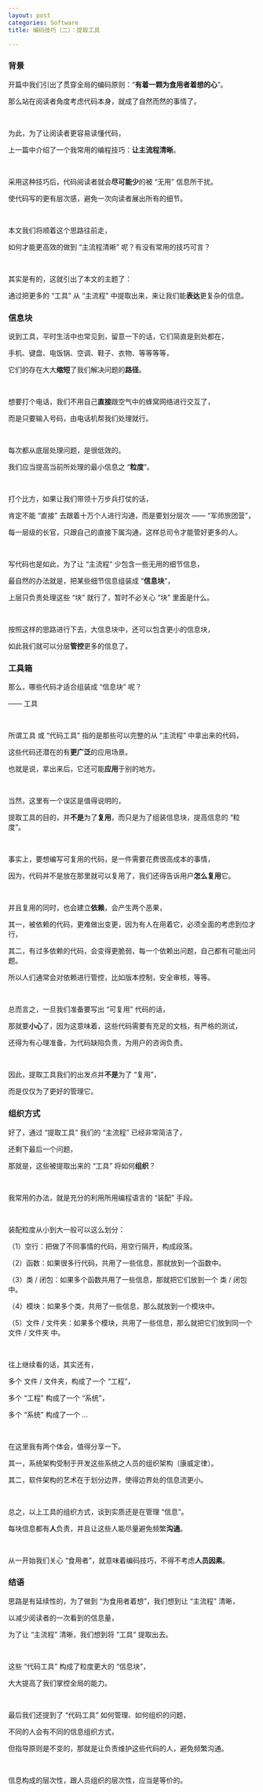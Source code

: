 ```yaml
---
layout: post
categories: Software
title: 编码技巧（二）：提取工具

---
```


### 背景

开篇中我们引出了贯穿全局的编码原则：“**有着一颗为食用者着想的心**”。

那么站在阅读者角度考虑代码本身，就成了自然而然的事情了。

<br/>

为此，为了让阅读者更容易读懂代码，

上一篇中介绍了一个我常用的编程技巧：**让主流程清晰**。

<br/>

采用这种技巧后，代码阅读者就会**尽可能少**的被 “无用” 信息所干扰。

使代码写的更有层次感，避免一次向读者展出所有的细节。

<br/>

本文我们将顺着这个思路往前走，

如何才能更高效的做到 “主流程清晰” 呢？有没有常用的技巧可言？

<br/>

其实是有的，这就引出了本文的主题了：

通过把更多的 “工具” 从 “主流程” 中提取出来，来让我们能**表达**更复杂的信息。

### 信息块

说到工具，平时生活中也常见到，留意一下的话，它们简直是到处都在，

手机、键盘、电饭锅、空调、鞋子、衣物、等等等等，

它们的存在大大**缩短**了我们解决问题的**路径**。

<br/>

想要打个电话，我们不用自己**直接**跟空气中的蜂窝网络进行交互了，

而是只要输入号码，由电话机帮我们处理就行。

<br/>

每次都从底层处理问题，是很低效的。

我们应当提高当前所处理的最小信息之 “**粒度**”。

<br/>

打个比方，如果让我们带领十万步兵打仗的话，

肯定不能 “直接” 去跟着十万个人进行沟通，而是要划分层次 —— “军师旅团营”，

每一层级的长官，只跟自己的直接下属沟通，这样总司令才能管好更多的人。

<br/>

写代码也是如此，为了让 “主流程” 少包含一些无用的细节信息，

最自然的办法就是，把某些细节信息组装成 “**信息块**”，

上层只负责处理这些 “块” 就行了，暂时不必关心 “块” 里面是什么。

<br/>

按照这样的思路进行下去，大信息块中，还可以包含更小的信息块，

如此我们就可以分层**管控**更多的信息了。

### 工具箱

那么，哪些代码才适合组装成 “信息块” 呢？

—— 工具

<br/>

所谓工具 或 “代码工具” 指的是那些可以完整的从 “主流程” 中拿出来的代码，

这些代码还潜在的有**更广泛**的应用场景。

也就是说，拿出来后，它还可能**应用**于别的地方。

<br/>

当然，这里有一个误区是值得说明的，

提取工具的目的，并**不是**为了**复用**，而只是为了组装信息块，提高信息的 “粒度”。

<br/>

事实上，要想编写可复用的代码，是一件需要花费很高成本的事情，

因为，代码并不是放在那里就可以复用了，我们还得告诉用户**怎么复用**它。

<br/>

并且复用的同时，也会建立**依赖**，会产生两个恶果，

其一，被依赖的代码，更难做出变更，因为有人在用着它，必须全面的考虑到位才行，

其二，有过多依赖的代码，会变得更脆弱，每一个依赖出问题，自己都有可能出问题。

所以人们通常会对依赖进行管控，比如版本控制，安全审核，等等。

<br/>

总而言之，一旦我们准备要写出 “可复用” 代码的话，

那就要**小心**了，因为这意味着，这些代码需要有充足的文档，有严格的测试，

还得为有心理准备，为代码缺陷负责，为用户的咨询负责。

<br/>

因此，提取工具我们的出发点并**不是**为了 “复用”，

而是仅仅为了更好的管理它。

### 组织方式

好了，通过 “提取工具” 我们的 “主流程” 已经非常简洁了，

还剩下最后一个问题，

那就是，这些被提取出来的 “工具” 将如何**组织**？

<br/>

我常用的办法，就是充分的利用所用编程语言的 “装配” 手段。

<br/>

装配粒度从小到大一般可以这么划分：

（1）空行：把做了不同事情的代码，用空行隔开，构成段落。

（2）函数：如果很多行代码，共用了一些信息，那就放到一个函数中。

（3）类 / 闭包：如果多个函数共用了一些信息，那就把它们放到一个 类 / 闭包 中。

（4）模块：如果多个类，共用了一些信息，那么就放到一个模块中。

（5）文件 / 文件夹：如果多个模块，共用了一些信息，那么就把它们放到同一个 文件 / 文件夹 中。

<br/>

往上继续看的话，其实还有，

多个 文件 / 文件夹，构成了一个 “工程”，

多个 “工程” 构成了一个 “系统”，

多个 “系统” 构成了一个 ...

<br/>

在这里我有两个体会，值得分享一下。

其一，系统架构受制于开发这些系统之人员的组织架构（康威定律）。

其二，软件架构的艺术在于划分边界，使得边界处的信息流更小。

<br/>

总之，以上工具的组织方式，谈到实质还是在管理 “信息”。

每块信息都有**人**负责，并且让这些人能尽量避免频繁**沟通**。

<br/>

从一开始我们关心 “食用者”，就意味着编码技巧，不得不考虑**人员因素**。

### 结语

思路是有延续性的，为了做到 “为食用者着想”，我们想到让 “主流程” 清晰，

以减少阅读者的一次看到的信息量，

为了让 “主流程” 清晰，我们想到将 “工具” 提取出去。

<br/>

这些 “代码工具” 构成了粒度更大的 “信息块”，

大大提高了我们掌控全局的能力。

<br/>

最后我们还提到了 “代码工具” 如何管理、如何组织的问题，

不同的人会有不同的信息组织方式，

但指导原则是不变的，那就是让负责维护这些代码的人，避免频繁沟通。

<br/>

信息构成的层次性，跟人员组织的层次性，应当是等价的。
